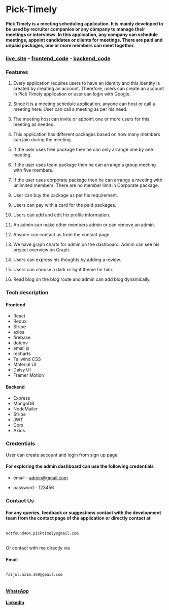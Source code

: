 # Pick-Timely

#### Pick Timely is a meeting scheduling application. It is mainly developed to be used by recruiter companies or any company to manage their meetings or interviews. In this application, any company can schedule meetings, appoint candidates or clients for meetings. There are paid and unpaid packages, one or more members can meet together.

### [live_site](https://pick-timely.web.app/) - [frontend_code](https://github.com/endgamers-404-Not-Found/Pick-timely.git) - [backend_code](https://github.com/endgamers-404-Not-Found/pick-timely-server.git)

### Features

1. Every application requires users to have an identity and this identity is created by creating an account. Therefore, users can create an account in Pick Timely application or user can login with Google.

2. Since it is a meeting schedule application, anyone can host or call a meeting here. User can call a meeting as per his need.

3. The meeting host can invite or appoint one or more users for this meeting as needed.

4. This application has different packages based on how many members can join during the meeting.

5. If the user uses free package then he can only arrange one by one meeting.

6. If the user uses team package then he can arrange a group meeting with five members.

7. If the user uses corporate package then he can arrange a meeting with unlimited members. There are no member limit in Corporate package.

8. User can buy the package as per his requirement.

9. Users can pay with a card for the paid packages.

10. Users can add and edit his profile information.

11. An admin can make other members admin or can remove an admin.

12. Anyone can contact us from the contact page.

13. We have graph charts for admin on the dashboard. Admin can see his project overview on Graph.

14. Users can express his thoughts by adding a review.

15. Users can choose a dark or light theme for him.

16. Read blog on the blog route and admin can add blog dynamically.

### Tech description

#### Frontend

- React
- Redux
- Stripe
- axios
- firebase
- dotenv
- email.js
- recharts
- Tailwind CSS
- Material UI
- Daisy UI
- Framer Motion

#### Backend

- Express
- MongoDB
- NodeMailer
- Stripe
- JWT
- Cors
- Axios

### Credentials

User can create account and login from sign up page.

#### For exploring the admin dashboard can use the following credentials

- email - admin@gmail.com

- password - 123456

### Contact Us

#### For any queries, feedback or suggestions contact with the development team from the contact page of the application or directly contact at 
<pre>
<code id="code-to-copy">
notfound404.picktimely@gmail.com
</code>
</pre>
 
Or contact with me diractly via

#### Email  
<pre>
<code id="code-to-copy">
faijul.azim.360@gmail.com 
</code>
</pre>

#### [WhatsApp](https://api.whatsapp.com/send?phone=8801585449223) 
#### [LinkedIn](https://www.linkedin.com/in/faijul-azim)
